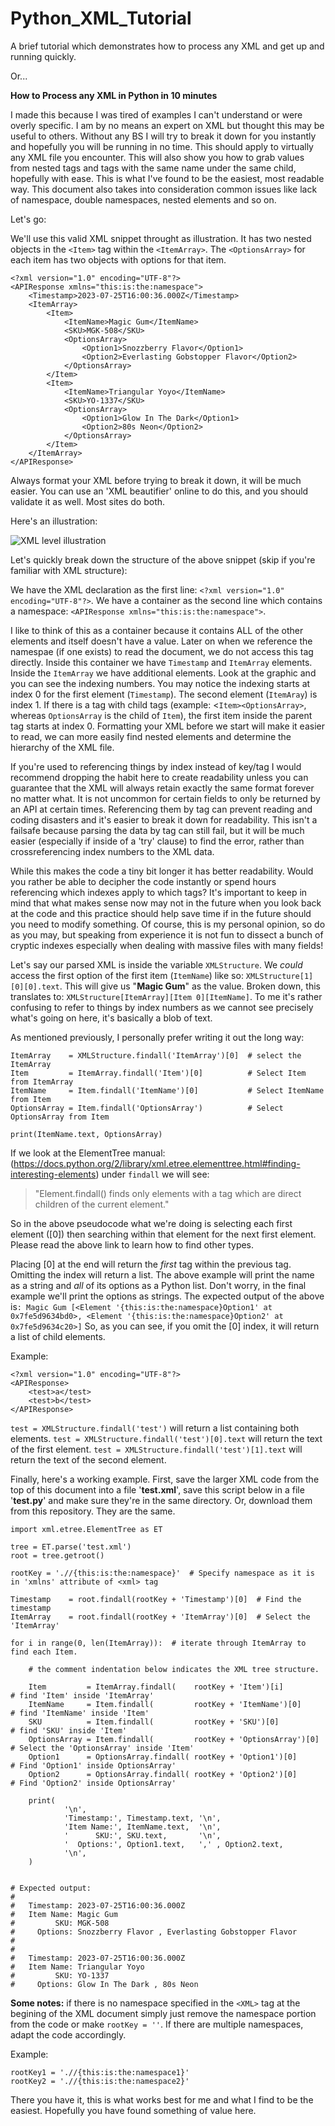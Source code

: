 # Python_XML_Tutorial
A brief tutorial which demonstrates how to process any XML and get up and running quickly.

Or...

**How to Process any XML in Python in 10 minutes**

I made this because I was tired of examples I can't understand
or were overly specific. I am by no means an expert on XML but thought this may be useful to others. Without any BS I will try to break it down for you instantly and hopefully you will be running in no time. This should apply to virtually any XML file you encounter. This will also show you how to grab values from nested tags and tags with the same name under the same child, hopefully with ease. This is what I've found to be the easiest, most readable way. This document also takes into consideration common issues like lack of namespace, double namespaces, nested elements and so on.

Let's go:

We'll use this valid XML snippet throught as illustration.
It has two nested objects in the `<Item>` tag within the `<ItemArray>`. The `<OptionsArray>` for each item has two objects with options for that item.


    <?xml version="1.0" encoding="UTF-8"?>
    <APIResponse xmlns="this:is:the:namespace">
        <Timestamp>2023-07-25T16:00:36.000Z</Timestamp>
    	<ItemArray>
    		<Item>
    			<ItemName>Magic Gum</ItemName>
    			<SKU>MGK-508</SKU>
    			<OptionsArray>
    				<Option1>Snozzberry Flavor</Option1>
    				<Option2>Everlasting Gobstopper Flavor</Option2>
    			</OptionsArray>
    		</Item>
    		<Item>
    			<ItemName>Triangular Yoyo</ItemName>
    			<SKU>YO-1337</SKU>
    			<OptionsArray>
    				<Option1>Glow In The Dark</Option1>
    				<Option2>80s Neon</Option2>
    			</OptionsArray>
    		</Item>
    	</ItemArray>
    </APIResponse>

Always format your XML before trying to break it down, it will be much easier. You can use an 'XML beautifier' online to do this, and you should validate it as well. Most sites do both.

Here's an illustration:

![XML level illustration](https://raw.githubusercontent.com/av1d/Python_XML_Tutorial/main/infographic.png)

Let's quickly break down the structure of the above snippet (skip if you're familiar with XML structure):

We have the XML declaration as the first line: `<?xml version="1.0"  encoding="UTF-8"?>`. 
We have a container as the second line which    contains a namespace: `<APIResponse xmlns="this:is:the:namespace">`.

I like to think of this as a container because it contains ALL of the other elements and itself doesn't have a value. Later on when we reference the namespae (if one exists) to read the document, we do not access this tag directly. Inside this container we have `Timestamp` and `ItemArray` elements.
Inside the `ItemArray` we have additional elements.
Look at the graphic and you can see the indexing numbers. You may notice the indexing starts at index 0 for the first
element (`Timestamp`). The second element (`ItemAray`) is index 1. 
If there is a tag with child tags (example: <`Item><OptionsArray>`, whereas `OptionsArray` is the child of `Item`), the first item inside the parent tag starts at index 0. Formatting your XML before we start will make it easier to read,
we can more easily find nested elements and determine the hierarchy of the XML file.


If you're used to referencing things by index instead of key/tag I would recommend dropping the habit here to create readability unless you can guarantee that the XML will always retain exactly the same format forever no matter what. It is not uncommon for certain fields to only be returned by an API at certain times. Referencing them by tag can prevent reading and coding disasters and it's easier to break it down for readability. This isn't a failsafe because parsing the data by tag can still fail, but it will be much easier (especially if inside of a 'try' clause) to find the error, rather than crossreferencing index numbers to the XML data. 

While this makes the code a tiny bit longer it has better readability. Would you rather be able to decipher the code instantly or spend hours referencing which indexes apply to which tags? It's important to keep in mind that what makes sense now may not in the future when you look back at the code and this practice should help save time if in the future should you need to modify something. Of course, this is my personal opinion, so do as you may, but speaking from experience it is not fun to dissect a bunch of cryptic indexes especially when dealing with massive files with many fields!

Let's say our parsed XML is inside the variable `XMLStructure`. We _could_ access the first option of the first item (`ItemName`) like so: `XMLStructure[1][0][0].text`. This will give us "**Magic Gum**" as the value. Broken down, this translates to: `XMLStructure[ItemArray][Item 0][ItemName]`. To me it's rather confusing to refer to things by index numbers as we cannot see precisely what's going on here, it's basically a blob of text.

As mentioned previously, I personally prefer writing it out the long way:

    ItemArray    = XMLStructure.findall('ItemArray')[0]  # select the ItemArray
    Item         = ItemArray.findall('Item')[0]          # Select Item from ItemArray
    ItemName     = Item.findall('ItemName')[0]           # Select ItemName from Item
    OptionsArray = Item.findall('OptionsArray')          # Select OptionsArray from Item
    
    print(ItemName.text, OptionsArray)

   
If we look at the ElementTree manual:
(https://docs.python.org/2/library/xml.etree.elementtree.html#finding-interesting-elements) under `findall` we will see:

> "Element.findall() finds only elements with a tag which are direct
> children of the current element."

So in the above pseudocode what we're doing is selecting each first element ([0]) then searching within that element for the next first element. Please read the above link to learn how to find other types.

Placing [0] at the end will return the _first_ tag within the previous tag. Omitting the index will return a list. The above example will print the name as a string and _all_ of its options as a Python list. Don't worry, in the final example we'll print the options as strings. The expected output of the above is`: Magic Gum [<Element '{this:is:the:namespace}Option1' at 0x7fe5d9634bd0>, <Element '{this:is:the:namespace}Option2' at 0x7fe5d9634c20>]`
So, as you can see, if you omit the [0] index, it will return a list of child elements.

Example:

    <?xml version="1.0" encoding="UTF-8"?>
    <APIResponse>
    	<test>a</test>
    	<test>b</test>
    </APIResponse>

`test = XMLStructure.findall('test')`  will return a list containing both <test> elements.
`test = XMLStructure.findall('test')[0].text`  will return the text of the first element.
`test = XMLStructure.findall('test')[1].text`  will return the text of the second element.


Finally, here's a working example. First, save the larger XML code from the top of this document into a file '**test.xml**',
save this script below in a file '**test.py**' and make sure they're in the same directory. Or, download them from this repository. They are the same.



    import xml.etree.ElementTree as ET
    
    tree = ET.parse('test.xml')
    root = tree.getroot()
    
    rootKey = './/{this:is:the:namespace}'  # Specify namespace as it is in 'xmlns' attribute of <xml> tag
    
    Timestamp    = root.findall(rootKey + 'Timestamp')[0]  # Find the timestamp
    ItemArray    = root.findall(rootKey + 'ItemArray')[0]  # Select the 'ItemArray'
    
    for i in range(0, len(ItemArray)):  # iterate through ItemArray to find each Item.
    
        # the comment indentation below indicates the XML tree structure.
    
        Item         = ItemArray.findall(    rootKey + 'Item')[i]           # find 'Item' inside 'ItemArray'
        ItemName     = Item.findall(         rootKey + 'ItemName')[0]           # find 'ItemName' inside 'Item'
        SKU          = Item.findall(         rootKey + 'SKU')[0]                # find 'SKU' inside 'Item'
        OptionsArray = Item.findall(         rootKey + 'OptionsArray')[0]       # Select the 'OptionsArray' inside 'Item'
        Option1      = OptionsArray.findall( rootKey + 'Option1')[0]                # Find 'Option1' inside OptionsArray'
        Option2      = OptionsArray.findall( rootKey + 'Option2')[0]                # Find 'Option2' inside OptionsArray'
    
        print(
                '\n',
                'Timestamp:', Timestamp.text, '\n',
                'Item Name:', ItemName.text,  '\n',
                '      SKU:', SKU.text,       '\n',
                '  Options:', Option1.text,   ',' , Option2.text,
                '\n',
        )
    
    
    # Expected output:
    #
    #   Timestamp: 2023-07-25T16:00:36.000Z 
    #   Item Name: Magic Gum 
    #         SKU: MGK-508 
    #     Options: Snozzberry Flavor , Everlasting Gobstopper Flavor
    #
    #
    #   Timestamp: 2023-07-25T16:00:36.000Z 
    #   Item Name: Triangular Yoyo 
    #         SKU: YO-1337 
    #     Options: Glow In The Dark , 80s Neon 


**Some notes:** if there is no namespace specified in the `<XML>` tag at the begining of the XML document
simply just remove the namespace portion from the code or make `rootKey = ''`. If there are multiple namespaces, adapt the code accordingly.

Example:

    rootKey1 = './/{this:is:the:namespace1}'
    rootKey2 = './/{this:is:the:namespace2}'


There you have it, this is what works best for me and what I find to be the easiest. Hopefully you have found something of value here.



